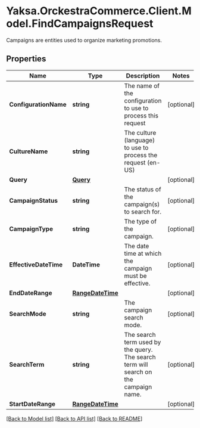 # Yaksa.OrckestraCommerce.Client.Model.FindCampaignsRequest
Campaigns are entities used to organize marketing promotions.

## Properties

Name | Type | Description | Notes
------------ | ------------- | ------------- | -------------
**ConfigurationName** | **string** | The name of the configuration to use to process this request | [optional] 
**CultureName** | **string** | The culture (language) to use to process the request (en-US) | 
**Query** | [**Query**](Query.md) |  | [optional] 
**CampaignStatus** | **string** | The status of the campaign(s) to search for. | [optional] 
**CampaignType** | **string** | The type of the campaign. | [optional] 
**EffectiveDateTime** | **DateTime** | The date time at which the campaign must be effective. | [optional] 
**EndDateRange** | [**RangeDateTime**](RangeDateTime.md) |  | [optional] 
**SearchMode** | **string** | The campaign search mode. | [optional] 
**SearchTerm** | **string** | The search term used by the query. The search term will search on the campaign name. | [optional] 
**StartDateRange** | [**RangeDateTime**](RangeDateTime.md) |  | [optional] 

[[Back to Model list]](../README.md#documentation-for-models) [[Back to API list]](../README.md#documentation-for-api-endpoints) [[Back to README]](../README.md)

